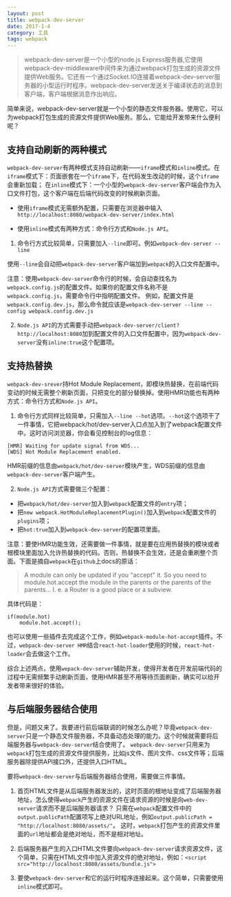 ```yaml
---
layout: post
title: webpack-dev-server
date: 2017-1-4
category: 工具
tags: webpack
---
```


> webpack-dev-server是一个小型的node.js Express服务器,它使用webpack-dev-middleware中间件来为通过webpack打包生成的资源文件提供Web服务。它还有一个通过Socket.IO连接着webpack-dev-server服务器的小型运行时程序。webpack-dev-server发送关于编译状态的消息到客户端，客户端根据消息作出响应。

简单来说，webpack-dev-server就是一个小型的静态文件服务器。使用它，可以为webpack打包生成的资源文件提供Web服务。那么，它能给开发带来什么便利呢？

## 支持自动刷新的两种模式

`webpack-dev-server`有两种模式支持自动刷新——`iframe`模式和`inline`模式。在`iframe`模式下：页面嵌套在一个`iframe`下，在代码发生改动的时候，这个`iframe`会重新加载；
在`inline`模式下：一个小型的`webpack-dev-server`客户端会作为入口文件打包，这个客户端在后端代码改变的时候刷新页面。

- 使用`iframe`模式无需额外配置，只需要在浏览器中输入`http://localhost:8080/webpack-dev-server/index.html`

- 使用`inline`模式有两种方式：命令行方式和`Node.js API`。

1) 命令行方式比较简单，只需要加入`--line`即可。例如`webpack-dev-server --line`

使用`--line`会自动把`webpack-dev-server`客户端加到`webpack`的入口文件配置中。

注意：使用`webpack-dev-server`命令行的时候，会自动查找名为`webpack.config.js`的配置文件。如果你的配置文件名称不是`webpack.config.js`，需要命令行中指明配置文件。
例如，配置文件是`webpack.config.dev.js`，那么命令就应该是`webpack-dev-server --line --config webpack.config.dev.js`

2) `Node.js API`的方式需要手动把`webpack-dev-server/client?http://localhost:8080`加到配置文件的入口文件配置中，因为`webpack-dev-server`没有`inline:true`这个配置项。


## 支持热替换

`webpack-dev-srever`持Hot Module Replacement，即模块热替换，在前端代码变动的时候无需整个刷新页面，只把变化的部分替换掉。使用HMR功能也有两种方式：命令行方式和`Node.js API`。

1) 命令行方式同样比较简单，只需加入`--line --hot`选项。`--hot`这个选项干了一件事情，它把webpack/hot/dev-server入口点加入到了webpack配置文件中。这时访问浏览器，你会看见控制台的log信息：
```
[HMR] Waiting for update signal from WDS...
[WDS] Hot Module Replacement enabled.
```

HMR前缀的信息由`webpack/hot/dev-server`模块产生，WDS前缀的信息由`webpack-dev-server`客户端产生。

2) `Node.js API`方式需要做三个配置：
 - 把`webpack/hot/dev-server`加入到`webpack`配置文件的`entry`项；
 - 把`new webpack.HotModuleReplacementPlugin()`加入到`webpack`配置文件的`plugins`项；
 - 把`hot:true`加入到`webpack-dev-server`的配置项里面。

 注意：要使HMR功能生效，还需要做一件事情，就是要在应用热替换的模块或者根模块里面加入允许热替换的代码。否则，热替换不会生效，还是会重刷整个页面。下面是摘自`webpack`在`github`上docs的原话：

 > A module can only be updated if you "accept" it. So you need to module.hot.accept the module in the parents or the parents of the parents... I. e. a Router is a good place or a subview.

 具体代码是：

 ```
 if(module.hot)
     module.hot.accept();
 ```

 也可以使用一些插件去完成这个工作，例如`webpack-module-hot-accept`插件。不过，`webpack-dev-server HMR`结合`react-hot-loader`使用的时候，`react-hot-loader`会去做这个工作。

 综合上述两点，使用`wepack-dev-server`辅助开发，使得开发者在开发前端代码的过程中无需频繁手动刷新页面，使用HMR甚至不用等待页面刷新，确实可以给开发者带来很好的体验。

## 与后端服务器结合使用

但是，问题又来了。我要进行前后端联调的时候怎么办呢？毕竟`webpack-dev-server`只是一个静态文件服务器，不具备动态处理的能力。这个时候就需要将后端服务器与`webpack-dev-server`结合使用了。
`webpack-dev-server`只用来为`webpack`打包生成的资源文件提供服务，比如js文件、图片文件、css文件等；后端服务器除提供API接口外，还提供入口HTML。

要将`webpack-dev-server`与后端服务器结合使用，需要做三件事情。

1) 首页HTML文件是从后端服务器发出的，这时页面的根地址变成了后端服务器地址，怎么使得`webpack`产生的资源文件在请求资源的时候是向`web-dev-server`请求而不是后端服务器请求？
只需在`webpack`配置文件中的`output.publicPath`配置项写上绝对URL地址，例如`output.publicPath = "http://localhost:8080/assets/"`。
这时，`webpack`打包产生的资源文件里面的`url`地址都会是绝对地址，而不是相对地址。

2) 后端服务器产生的入口HTML文件要向`webpack-dev-server`请求资源文件，这个简单，只需在HTML文件中加入资源文件的绝对地址，例如：`<script src="http://localhost:8080/assets/bundle.js">`

3) 要使`webpack-dev-server`和它的运行时程序连接起来。这个简单，只需要使用`inline`模式即可。


